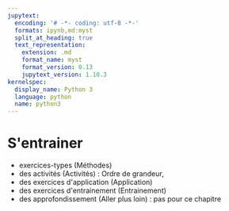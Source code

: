 ```yaml
---
jupytext:
  encoding: '# -*- coding: utf-8 -*-'
  formats: ipynb,md:myst
  split_at_heading: true
  text_representation:
    extension: .md
    format_name: myst
    format_version: 0.13
    jupytext_version: 1.10.3
kernelspec:
  display_name: Python 3
  language: python
  name: python3
---
```

# S'entrainer
* exercices-types (Méthodes)
* des activités (Activités) : Ordre de grandeur, 
* des exercices d'application (Application)
* des exercices d'entrainement (Entrainement)
* des approfondissement (Aller plus loin) : pas pour ce chapitre
